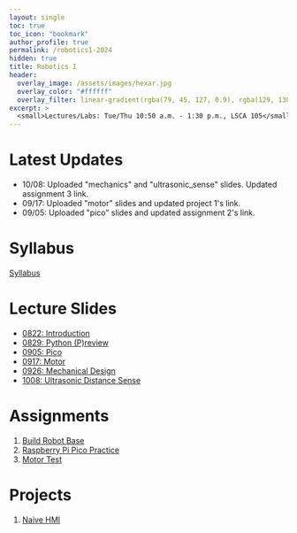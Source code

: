 ```yaml
---
layout: single
toc: true
toc_icon: "bookmark"
author_profile: true
permalink: /robotics1-2024
hidden: true
title: Robotics I
header:
  overlay_image: /assets/images/hexar.jpg
  overlay_color: "#ffffff"
  overlay_filter: linear-gradient(rgba(79, 45, 127, 0.9), rgba(129, 138, 143, 0.5))
excerpt: >
  <small>Lectures/Labs: Tue/Thu 10:50 a.m. - 1:30 p.m., LSCA 105</small>
---
```

# Latest Updates
- 10/08: Uploaded "mechanics" and "ultrasonic_sense" slides. Updated assignment 3 link.
- 09/17: Uploaded "motor" slides and updated project 1's link.
- 09/05: Uploaded "pico" slides and updated assignment 2's link.


# Syllabus
[Syllabus](/_docs/robotics1-2024/syllabus.pdf)

# Lecture Slides
- [0822: Introduction](/_docs/robotics1-2024/0822/intro.pdf)
- [0829: Python (P)review](https://learnxinyminutes.com/docs/python/)
- [0905: Pico](/_docs/robotics1-2024/0905/pico.pdf)
- [0917: Motor](/_docs/robotics1-2024/0917/motor.pdf)
- [0926: Mechanical Design](/_docs/robotics1-2024/0926/mechanics.pdf)
- [1008: Ultrasonic Distance Sense](/_docs/robotics1-2024/1008/ultrasonic_sense.pdf)

# Assignments
1. [Build Robot Base](https://classroom.github.com/a/J1gLty8v)
2. [Raspberry Pi Pico Practice](https://classroom.github.com/a/VQcXd_Iv)
3. [Motor Test](https://classroom.github.com/a/9apGZMRE)

# Projects
1. [Naive HMI](https://classroom.github.com/a/jYniyPtg)
